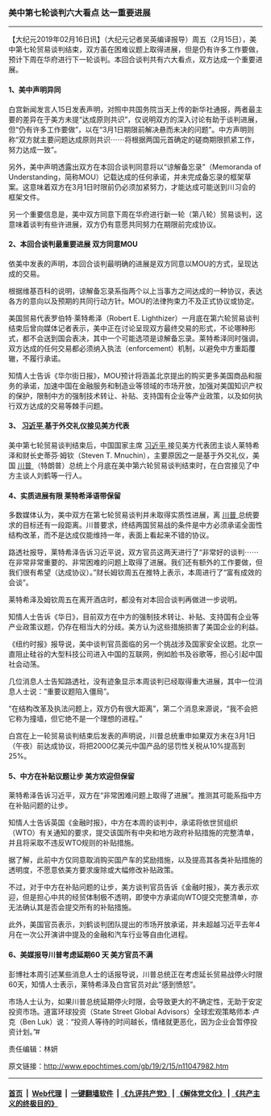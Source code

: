 ### 美中第七轮谈判六大看点 达一重要进展
------------------------

<p>
 【大纪元2019年02月16日讯】（大纪元记者吴英编译报导）周五（2月15日），美中第七轮贸易谈判结束，双方虽在困难议题上取得进展，但是仍有许多工作要做，预计下周在华府进行下一轮谈判。本回合谈判共有六大看点，双方达成一个重要进展。
</p>
<h4>
 1、美中声明异同
</h4>
<p>
 白宫新闻发言人15日发表声明，对照中共国务院当天上传的新华社通报，两者最主要的差异在于美方未提“达成原则共识”，仅说明双方的深入讨论有助于谈判进展，但“仍有许多工作要做”，以在“3月1日期限前解决悬而未决的问题”。中方声明则称“双方就主要问题达成原则共识⋯⋯将根据两国元首确定的磋商期限抓紧工作，努力达成一致”。
</p>
<p>
 另外，美中声明透露出双方在本回合谈判同意将以“谅解备忘录”（Memoranda of Understanding，简称MOU）记载达成的任何承诺，并未完成备忘录的框架草案。这意味着双方在3月1日时限前仍必须加紧努力，才能达成可能送到川习会的框架文件。
</p>
<p>
 另一个重要信息是，美中双方同意下周在华府进行新一轮（第八轮）贸易谈判，这意味着谈判有些许进展，双方仍有意愿共同努力在期限前完成协议。
</p>
<h4>
 <strong>
  2、本回合谈判最重要进展
 </strong>
 <strong>
  双方同意MOU
 </strong>
</h4>
<p>
 依美中发表的声明，本回合谈判最明确的进展是双方同意以MOU的方式，呈现达成的交易。
</p>
<p>
 根据维基百科的说明，谅解备忘录系指两个以上当事方之间达成的一种协议，表达各方的意向以及预期的共同行动方针。MOU的法律拘束力不及正式协议或协定。
</p>
<p>
 美国贸易代表罗伯特‧莱特希泽（Robert E. Lighthizer）一月底在第六轮贸易谈判结束后曾向媒体记者表示，美中正在讨论呈现双方最终交易的形式，不论哪种形式，都不会送到国会表决，其中一个可能选项是谅解备忘录。莱特希泽同时强调，双方达成的任何交易都必须纳入执法（enforcement）机制，以避免中方重蹈覆辙，不履行承诺。
</p>
<p>
 知情人士告诉《华尔街日报》，MOU预计将涵盖北京提出的购买更多美国商品和服务的承诺，加速中国在金融服务和制造业等领域的市场开放，加强对美国知识产权的保护，限制中方的强制技术转让、补贴、支持国有企业等产业政策，以及如何执行双方达成的交易等棘手问题。
</p>
<h4>
 <strong>
  3、
  <a href="http://www.epochtimes.com/gb/tag/%E4%B9%A0%E8%BF%91%E5%B9%B3.html">
   习近平
  </a>
  基于外交礼仪接见美方代表
 </strong>
</h4>
<p>
 美中第七轮贸易谈判结束后，中国国家主席
 <a href="http://www.epochtimes.com/gb/tag/%E4%B9%A0%E8%BF%91%E5%B9%B3.html">
  习近平
 </a>
 接见美方代表团主谈人莱特希泽和财长史蒂芬‧姆钦（Steven T. Mnuchin），主要原因之一是基于外交礼仪，美国
 <a href="http://www.epochtimes.com/gb/tag/%E5%B7%9D%E6%99%AE.html">
  川普
 </a>
 （特朗普）总统上个月底在美中第六轮贸易谈判结束时，在白宫接见了中方主谈人刘鹤等一行人。
</p>
<h4>
 <strong>
  4、实质进展有限
 </strong>
 <strong>
  莱特希泽语带保留
 </strong>
</h4>
<p>
 多数媒体认为，美中双方在第七轮贸易谈判并未取得实质性进展，离
 <a href="http://www.epochtimes.com/gb/tag/%E5%B7%9D%E6%99%AE.html">
  川普
 </a>
 总统要求的目标还有一段距离。川普要求，终结两国贸易战的条件是中方必须承诺全面性结构改革，而不是达成仅能维持一年，表面上看起来不错的协议。
</p>
<p>
 路透社报导，莱特希泽告诉习近平说，双方官员这两天进行了“非常好的谈判⋯⋯在非常非常重要的、非常困难的问题上取得了进展。我们还有额外的工作要做，但我们很有希望（达成协议）。”财长姆钦周五在推特上表示，本周进行了“富有成效的会谈”。
</p>
<p>
 莱特希泽及姆钦周五在离开酒店时，都没有对本回合谈判再做进一步说明。
</p>
<p>
 知情人士告诉《华日》，目前双方在中方的强制技术转让、补贴、支持国有企业等产业政策议题，仍存在相当大的分歧。美方认为这些措施损害了美国企业的利益。
</p>
<p>
 《纽约时报》报导说，美中谈判官员面临的另一个挑战涉及国家安全议题。北京一直阻止硅谷的大型科技公司进入中国的互联网，例如脸书及谷歌等，担心引起中国社会动荡。
</p>
<p>
 几位消息人士告知路透社，没有迹象显示本周谈判已经取得重大进展，其中一位消息人士说：“重要议题陷入僵局”。
</p>
<p>
 “在结构改革及执法问题上，双方仍有很大距离”，第二个消息来源说，“我不会把它称为撞墙，但它绝不是一个理想的进程。”
</p>
<p>
 白宫在上一轮贸易谈判结束后发表的声明说，川普总统重申如果双方未在3月1日（午夜）前达成协议，将把2000亿美元中国产品的惩罚性关税从10%提高到25%。
</p>
<h4>
 <strong>
  5、中方在补贴议题让步
 </strong>
 <strong>
  美方欢迎但保留
 </strong>
</h4>
<p>
 莱特希泽告诉习近平，双方在“非常困难问题上取得了进展”。推测其可能系指中方在补贴问题的让步。
</p>
<p>
 知情人士告诉英国《金融时报》，中方在本周的谈判中，承诺将依世贸组织（WTO）有关通知的要求，提交该国所有中央和地方政府补贴措施的完整清单，并且将采取不违反WTO规则的补贴措施。
</p>
<p>
 据了解，此前中方仅同意取消购买国产车的奖励措施，以及提高其各类补贴措施的透明度，不愿意依美方要求废除或大幅修改补贴政策。
</p>
<p>
 不过，对于中方在补贴问题的让步，美方谈判官员告诉《金融时报》，美方表示欢迎，但是担心中共的经贸体制极不透明，即使中方承诺向WTO提交完整清单，亦无法确认其是否会提交所有的补贴措施。
</p>
<p>
 此外，美国官员表示，刘鹤谈判团队提出的市场开放承诺，并未超越习近平去年4月在一次公开演讲中提及的金融和汽车行业等自由化进程。
</p>
<h4>
 <strong>
  6、美媒报导川普考虑延期60
 </strong>
 <strong>
  天
 </strong>
 <strong>
  美方官员不满
 </strong>
</h4>
<p>
 彭博社本周引述某些消息人士的话报导说，川普总统正在考虑延长贸易战停火时限60天，知情人士表示，莱特希泽及白宫官员对此“感到愤怒”。
</p>
<p>
 市场人士认为，如果川普总统延期停火时限，会导致更大的不确定性，无助于安定投资市场。道富环球投资（State Street Global Advisors）全球宏观策略师本‧卢克（Ben Luk）说：“投资人等待的时间越长，情绪就更恶化，因为企业会暂停投资计划。”#
</p>
<p>
 责任编辑：林妍
</p>
<p>
</p>

原文链接：http://www.epochtimes.com/gb/19/2/15/n11047982.htm


------------------------
#### [首页](https://github.com/gfw-breaker/banned-news/blob/master/README.md) &nbsp;|&nbsp; [Web代理](https://github.com/labour-camp/helloworld) &nbsp;|&nbsp; [一键翻墙软件](https://github.com/gfw-breaker/nogfw/blob/master/README.md) &nbsp;| [《九评共产党》](https://github.com/gfw-breaker/9ping.md/blob/master/README.md#九评之一评共产党是什么) | [《解体党文化》](https://github.com/gfw-breaker/jtdwh.md/blob/master/README.md) | [《共产主义的终极目的》](https://github.com/gfw-breaker/gczydzjmd.md/blob/master/README.md)

